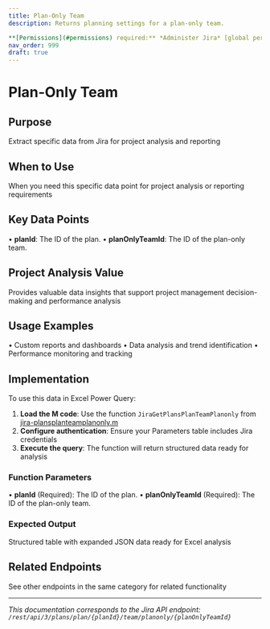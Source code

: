 ```yaml
---
title: Plan-Only Team
description: Returns planning settings for a plan-only team.

**[Permissions](#permissions) required:** *Administer Jira* [global permission](https://confluence.at...
nav_order: 999
draft: true
---
```


# Plan-Only Team

## Purpose
Extract specific data from Jira for project analysis and reporting

## When to Use
When you need this specific data point for project analysis or reporting requirements

## Key Data Points
• **planId**: The ID of the plan.
• **planOnlyTeamId**: The ID of the plan-only team.

## Project Analysis Value
Provides valuable data insights that support project management decision-making and performance analysis

## Usage Examples
• Custom reports and dashboards
• Data analysis and trend identification
• Performance monitoring and tracking

## Implementation
To use this data in Excel Power Query:

1. **Load the M code**: Use the function `JiraGetPlansPlanTeamPlanonly` from [jira-plansplanteamplanonly.m](../assets/jira-plansplanteamplanonly.m)
2. **Configure authentication**: Ensure your Parameters table includes Jira credentials
3. **Execute the query**: The function will return structured data ready for analysis

### Function Parameters
• **planId** (Required): The ID of the plan.
• **planOnlyTeamId** (Required): The ID of the plan-only team.

### Expected Output
Structured table with expanded JSON data ready for Excel analysis

## Related Endpoints
See other endpoints in the same category for related functionality

---
*This documentation corresponds to the Jira API endpoint: `/rest/api/3/plans/plan/{planId}/team/planonly/{planOnlyTeamId}`*
